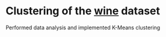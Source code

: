 # Clustering of the [wine](http://archive.ics.uci.edu/ml/datasets/Wine) dataset

Performed data analysis and implemented K-Means clustering
